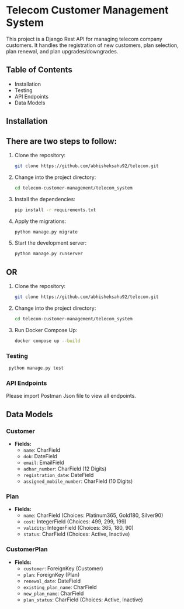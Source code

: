 # Telecom Customer Management System

This project is a Django Rest API for managing telecom company customers. It handles the registration of new customers, plan selection, plan renewal, and plan upgrades/downgrades.

## Table of Contents

- Installation
- Testing
- API Endpoints
- Data Models

## Installation

## There are two steps to follow:
1. Clone the repository:
    ```sh
    git clone https://github.com/abhisheksahu92/telecom.git
    ```
2. Change into the project directory:
    ```sh
    cd telecom-customer-management/telecom_system
    ```
3. Install the dependencies:
    ```sh
    pip install -r requirements.txt
    ```
4. Apply the migrations:
    ```sh
    python manage.py migrate
    ```
5. Start the development server:
    ```sh
    python manage.py runserver
    ```

## OR

1. Clone the repository:
    ```sh
    git clone https://github.com/abhisheksahu92/telecom.git
    ```
2. Change into the project directory:
    ```sh
    cd telecom-customer-management/telecom_system
    ```
3. Run Docker Compose Up:
    ```sh
    docker compose up --build
    ```

### Testing
   ```sh
    python manage.py test
   ```

### API Endpoints
Please import Postman Json file to view all endpoints.

## Data Models

### Customer
- **Fields:**
  - `name`: CharField
  - `dob`: DateField
  - `email`: EmailField
  - `adhar_number`: CharField (12 Digits)
  - `registration_date`: DateField
  - `assigned_mobile_number`: CharField (10 Digits)

### Plan
- **Fields:**
  - `name`: CharField (Choices: Platinum365, Gold180, Silver90)
  - `cost`: IntegerField (Choices: 499, 299, 199)
  - `validity`: IntegerField (Choices: 365, 180, 90)
  - `status`: CharField (Choices: Active, Inactive)

### CustomerPlan
- **Fields:**
  - `customer`: ForeignKey (Customer)
  - `plan`: ForeignKey (Plan)
  - `renewal_date`: DateField
  - `existing_plan_name`: CharField
  - `new_plan_name`: CharField
  - `plan_status`: CharField (Choices: Active, Inactive)

